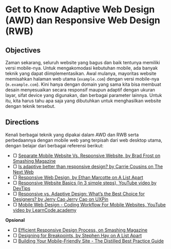 # Get to Know Adaptive Web Design (AWD) dan Responsive Web Design (RWB)

## Objectives

Zaman sekarang, seluruh website yang bagus dan baik tentunya memiliki versi mobile-nya. Untuk mengakomodasi kebutuhan mobile, ada banyak teknik yang dapat diimplementasikan. Awal mulanya, mayoritas website memisahkan halaman web utama (`example.com`) dengan versi mobile-nya (`m.example.com`). Kini hanya dengan domain yang sama kita bisa membuat desain menyesuaikan secara responsif maupun adaptif dengan ukuran layar, sifat device yang digunakan, dan berbagai parameter lainnya. Untuk itu, kita harus tahu apa saja yang dibutuhkan untuk menghasilkan website dengan teknik tersebut.

## Directions

Kenali berbagai teknik yang dipakai dalam AWD dan RWB serta perbedaannya dengan mobile web yang terpisah dari web desktop utama, dengan belajar dari berbagai referensi berikut:

- ▢ [Separate Mobile Website Vs. Responsive Website, by Brad Frost on Smashing Magazine](https://www.smashingmagazine.com/2012/08/separate-mobile-website-vs-responsive-website-presidential-smackdown-edition)
- ▢ [Is adaptive better than responsive design? by Carrie Cousins on The Next Web](http://thenextweb.com/dd/2015/09/01/is-adaptive-better-than-responsive-design)
- ▢ [Responsive Web Design, by Ethan Marcotte on A List Apart](http://alistapart.com/article/responsive-web-design)
- ▢ [Responsive Website Basics (in 3 simple steps), YouTube video by DevTips](https://www.youtube.com/watch?v=h3IdEqpjMvQ)
- ▢ [Responsive vs. Adaptive Design: What’s the Best Choice for Designers? by Jerry Cao Jerry Cao on UXPin](https://www.uxpin.com/studio/blog/responsive-vs-adaptive-design-whats-best-choice-designers)
- ▢ [Mobile Web Design - Coding Workflow For Mobile Websites, YouTube video by LearnCode.academy](https://www.youtube.com/watch?v=D25OVUVBVt8)

**Opsional**

- ▢ [Efficient Responsive Design Process, on Smashing Magazine](https://www.smashingmagazine.com/2016/02/efficient-responsive-design-process)
- ▢ [Designing for Breakpoints, by Stephen Hay on A List Apart](http://alistapart.com/article/designing-for-breakpoints)
- ▢ [Building Your Mobile-Friendly Site - The Distilled Best Practice Guide](https://www.distilled.net/training/mobile-seo-guide)
